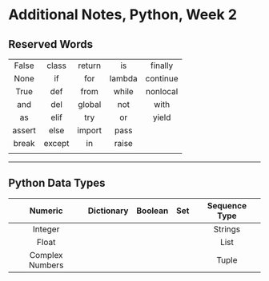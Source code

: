 # Additional Notes, Python, Week 2
## Reserved Words
||||||
|:----:|:----:|:----:|:----:|:----:|
|False|class|return|is|finally|
|None|if|for|lambda|continue|
|True|def|from|while|nonlocal|
|and|del|global|not|with|
|as|elif|try|or|yield|
|assert|else|import|pass||
|break|except|in|raise||
||||||

---
## Python Data Types
|Numeric|Dictionary|Boolean|Set|Sequence Type|
|:----:|:----:|:----:|:----:|:----:|
|Integer||||Strings|
|Float||||List|
|Complex Numbers||||Tuple|